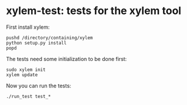 xylem-test: tests for the xylem tool
====================================

First install xylem:

    pushd /directory/containing/xylem
    python setup.py install
    popd

The tests need some initialization to be done first:

    sudo xylem init
    xylem update

Now you can run the tests:

    ./run_test test_*


